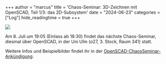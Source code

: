 +++
author = "marcus"
title = 'Chaos-Seminar: 3D-Zeichnen mit OpenSCAD, Teil 1/3: das 2D-Subsystem'
date = "2024-06-23"
categories = ["Log"]
hide_readingtime = true
+++

![](/ccc/chaosseminar/openscad1/titelfolie.small.png)

Am 8. Juli um 19:05 (Einlass ab 18:30) findet das nächste Chaos-Seminar,
diesmal über OpenSCAD, in der Uni Ulm (o27, 3. Stock, Raum 341) statt.

Weitere Infos und Beispielbilder findet ihr in der
[OpenSCAD-ChaosSeminar-Ankündigung](/ccc/chaosseminar/openscad1/).

